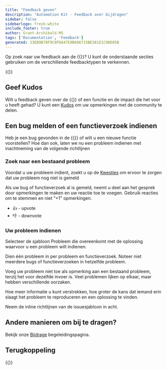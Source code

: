 ```yaml
---
title: "Feedback geven"
description: "Automation Kit - Feedback over bijdragen"
sidebar: false
sidebarlogo: fresh-white
include_footer: true
author: Grant-Archibald-MS
tags: ['Documentation', 'Feedback']
generated: 33EB9B78F9C0FDA47E9B696715BE381E1C90E65B
---
```


Op zoek naar uw feedback aan de {{<product-name>}}? U kunt de onderstaande secties gebruiken om de verschillende feedbacktypen te verkennen.

{{<toc>}}

## Geef Kudos

Wilt u feedback geven over de {{<product-name>}} of een functie en de impact die het voor u heeft gehad? U kunt een [Kudos](https://github.com/microsoft/powercat-automation-kit/issues/new?assignees=&labels=automation-kit%2Ckudos&template=4-automation-kit-kudos.yml&title=%5BAutomation+Kit+-+Kudos%5D+Your+summary) om uw opmerkingen met de community te delen.

## Een bug melden of een functieverzoek indienen

Heb je een bug gevonden in de {{<product-name>}} of wilt u een nieuwe functie voorstellen? Hoe dan ook, laten we nu een probleem indienen met inachtneming van de volgende richtlijnen

### Zoek naar een bestaand probleem

Voordat u uw probleem indient, zoekt u op de [Kwesties](https://github.com/microsoft/automation-kit/issues) om ervoor te zorgen dat uw probleem nog niet is gemeld

Als uw bug of functieverzoek al is gemeld, neemt u deel aan het gesprek door opmerkingen te maken en uw reactie toe te voegen. Gebruik reacties om te stemmen en niet "+1" opmerkingen.

- 👍 - upvote
- 👎 - downvote

### Uw probleem indienen

Selecteer de sjabloon Probleem die overeenkomt met de oplossing waarvoor u een probleem wilt indienen.

Dien één probleem in per probleem en functieverzoek. Noteer niet meerdere bugs of functieverzoeken in hetzelfde probleem.

Voeg uw probleem niet toe als opmerking aan een bestaand probleem, tenzij het voor dezelfde invoer is. Veel problemen lijken op elkaar, maar hebben verschillende oorzaken.

Hoe meer informatie u kunt verstrekken, hoe groter de kans dat iemand erin slaagt het probleem te reproduceren en een oplossing te vinden.

Neem de inline richtlijnen van de issuesjabloon in acht.

## Andere manieren om bij te dragen?

Bekijk onze [Bijdrage](/nl/contribution) begeleidingspagina.

## Terugkoppeling

{{<questions name="/content/nl/contribution/feedback.json" completed="Bedankt voor het geven van feedback" showNavigationButtons="false" locale="nl">}}
